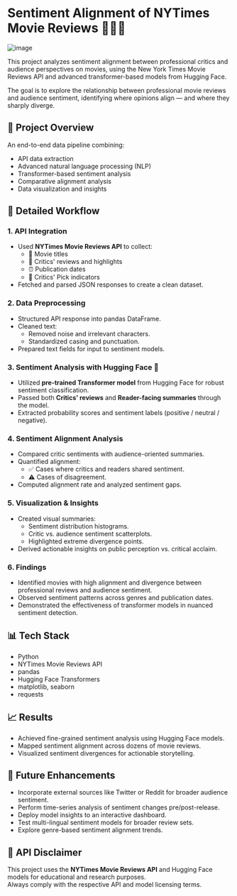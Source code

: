 # Sentiment Alignment of NYTimes Movie Reviews 🎥📰🤖
![image](https://github.com/user-attachments/assets/98bb7d5a-67ba-4223-9f02-0db89ad3f9ed)

This project analyzes sentiment alignment between professional critics and audience perspectives on movies, using the New York Times Movie Reviews API and advanced transformer-based models from Hugging Face.

The goal is to explore the relationship between professional movie reviews and audience sentiment, identifying where opinions align — and where they sharply diverge.

## 🚀 Project Overview

An end-to-end data pipeline combining:
- API data extraction
- Advanced natural language processing (NLP)
- Transformer-based sentiment analysis
- Comparative alignment analysis
- Data visualization and insights

## 🧩 Detailed Workflow

### 1. API Integration
- Used **NYTimes Movie Reviews API** to collect:
  - 🎥 Movie titles
  - 📝 Critics' reviews and highlights
  - ⏰ Publication dates
  - 🎯 Critics' Pick indicators
- Fetched and parsed JSON responses to create a clean dataset.

### 2. Data Preprocessing
- Structured API response into pandas DataFrame.
- Cleaned text:
  - Removed noise and irrelevant characters.
  - Standardized casing and punctuation.
- Prepared text fields for input to sentiment models.

### 3. Sentiment Analysis with Hugging Face 🤖
- Utilized **pre-trained Transformer model** from Hugging Face for robust sentiment classification.
- Passed both **Critics' reviews** and **Reader-facing summaries** through the model.
- Extracted probability scores and sentiment labels (positive / neutral / negative).

### 4. Sentiment Alignment Analysis
- Compared critic sentiments with audience-oriented summaries.
- Quantified alignment:
  - ✅ Cases where critics and readers shared sentiment.
  - ⚠️ Cases of disagreement.
- Computed alignment rate and analyzed sentiment gaps.

### 5. Visualization & Insights
- Created visual summaries:
  - Sentiment distribution histograms.
  - Critic vs. audience sentiment scatterplots.
  - Highlighted extreme divergence points.
- Derived actionable insights on public perception vs. critical acclaim.

### 6. Findings
- Identified movies with high alignment and divergence between professional reviews and audience sentiment.
- Observed sentiment patterns across genres and publication dates.
- Demonstrated the effectiveness of transformer models in nuanced sentiment detection.

## 📊 Tech Stack

- Python
- NYTimes Movie Reviews API
- pandas
- Hugging Face Transformers
- matplotlib, seaborn
- requests

## 📈 Results

- Achieved fine-grained sentiment analysis using Hugging Face models.
- Mapped sentiment alignment across dozens of movie reviews.
- Visualized sentiment divergences for actionable storytelling.

## 🚀 Future Enhancements

- Incorporate external sources like Twitter or Reddit for broader audience sentiment.
- Perform time-series analysis of sentiment changes pre/post-release.
- Deploy model insights to an interactive dashboard.
- Test multi-lingual sentiment models for broader review sets.
- Explore genre-based sentiment alignment trends.

## 🔑 API Disclaimer

This project uses the **NYTimes Movie Reviews API** and Hugging Face models for educational and research purposes.  
Always comply with the respective API and model licensing terms.
